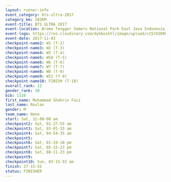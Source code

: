 ```yaml
---
layout: runner-info 
event_category: bts-ultra-2017 
category_km: 102KM 
event-title: BTS ULTRA 2017 
event-location: Bromo Tengger Semeru National Park East Java Indonesia 
event-logo: https://res.cloudinary.com/dykbosktl/image/upload/v1574389068/Logo/btsultra-profilpic_qfpjxb.png 
event-date: 2017-11-03 
checkpoint-name2: W1 (T-2) 
checkpoint-name3: W2 (T-3) 
checkpoint-name4: W3 (T-4) 
checkpoint-name5: W5A (T-5) 
checkpoint-name6: W6 (T-6) 
checkpoint-name7: W7 (T-7) 
checkpoint-name8: W8 (T-8) 
checkpoint-name9: W12 (T-9) 
checkpoint-name10: FINISH (T-10) 
overall_rank: 12
gender_rank: 10
bib: 1116
first_name: Muhammad Shahrin Faiz
last_name: Roslan
gender: M
team_name: None
start: Sat, 12-00-00 am
checkpoint2: Sat, 01-27-55 am
checkpoint3: Sat, 03-01-33 am
checkpoint4: Sat, 04-54-35 am
checkpoint5: 
checkpoint6: Sat, 01-19-10 pm
checkpoint7: Sat, 05-15-23 pm
checkpoint8: Sat, 08-11-23 pm
checkpoint9: 
checkpoint10: Sun, 03-15-55 am
finish: 27-15-55
status: FINISHER
---
```

